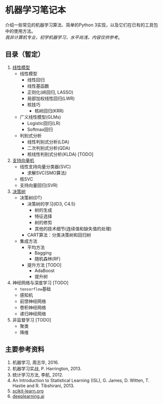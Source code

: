机器学习笔记本
============
介绍一些常见的机器学习算法、简单的Python 3实现，以及它们在已有的工具包中的使用方法。  
*我非计算机专业，初学机器学习，水平尚浅，内容仅供参考*。

目录（暂定）
----------------
1. [线性模型](1_LinearModel.ipynb)
    - 线性模型
        + 线性回归
        + 线性基函数
        + 正则化(岭回归, LASSO)
        + 局部加权线性回归(LWR)
        + 核技巧
            * 核岭回归(KRR)
    - 广义线性模型(GLMs)
        + Logistic回归(LR)
        + Softmax回归
    - 判别式分析
        + 线性判别式分析(LDA)
        + 二次判别式分析(QDA)
        + 核线性判别式分析(KLDA) [TODO]
2. [支持向量机](2_SVM.ipynb)
    - 线性支持向量分类器(SVC)
        + 求解SVC(SMO算法)
    - 核SVC
    - 支持向量回归(SVR)
3. [决策树](3_Trees.ipynb)
    - 决策树(DT)
        + 决策树的学习(ID3, C4.5)
            * 树的生成
            * 特征选择
            * 树的修剪
            * 其他的技术细节(连续值和缺失值的处理)
        + CART算法：分类决策树和回归树
    - 集成方法
        + 平均方法
            * Bagging
            * 随机森林(RF)
        + 提升方法 [TODO]
            * AdaBoost
            * 提升树
4. 神经网络与深度学习 [TODO]
    - `tensorflow`基础
    - 感知机
    - 前馈神经网络
    - 卷积神经网络
    - 递归神经网络
5. 非监督学习 [TODO]
    - 聚类
    - 降维
    

主要参考资料
------------------
1. 机器学习, 周志华, 2016.
2. 机器学习实战, P. Harrington, 2013.
3. 统计学习方法, 李航, 2012.
4. An Introduction to Statistical Learning (ISL), G. James, D. Witten, T. Hastie and R. Tibshirani, 2013.
5. [scikit-learn.org](http://scikit-learn.org)
6. [deeplearning.ai](https://www.deeplearning.ai)